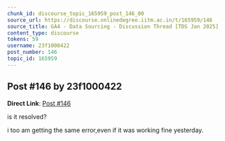 ```yaml
---
chunk_id: discourse_topic_165959_post_146_00
source_url: https://discourse.onlinedegree.iitm.ac.in/t/165959/146
source_title: GA4 - Data Sourcing - Discussion Thread [TDS Jan 2025]
content_type: discourse
tokens: 59
username: 23f1000422
post_number: 146
topic_id: 165959
---
```


## Post #146 by 23f1000422

**Direct Link**: [Post #146](https://discourse.onlinedegree.iitm.ac.in/t/165959/146)

is it resolved?

i too am getting the same error,even if it was working fine yesterday.
